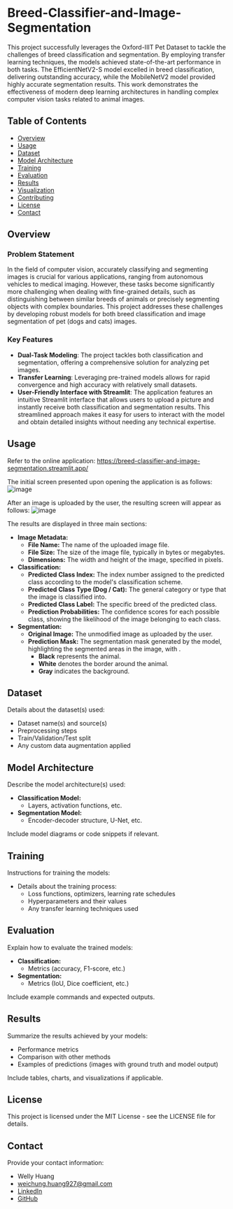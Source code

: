# Breed-Classifier-and-Image-Segmentation

This project successfully leverages the Oxford-IIIT Pet Dataset to tackle the challenges of breed classification and segmentation. By employing transfer learning techniques, the models achieved state-of-the-art performance in both tasks. The EfficientNetV2-S model excelled in breed classification, delivering outstanding accuracy, while the MobileNetV2 model provided highly accurate segmentation results. This work demonstrates the effectiveness of modern deep learning architectures in handling complex computer vision tasks related to animal images.

## Table of Contents

- [Overview](#overview)
- [Usage](#usage)
- [Dataset](#dataset)
- [Model Architecture](#model-architecture)
- [Training](#training)
- [Evaluation](#evaluation)
- [Results](#results)
- [Visualization](#visualization)
- [Contributing](#contributing)
- [License](#license)
- [Contact](#contact)

## Overview

### Problem Statement
In the field of computer vision, accurately classifying and segmenting images is crucial for various applications, ranging from autonomous vehicles to medical imaging. However, these tasks become significantly more challenging when dealing with fine-grained details, such as distinguishing between similar breeds of animals or precisely segmenting objects with complex boundaries. This project addresses these challenges by developing robust models for both breed classification and image segmentation of pet (dogs and cats) images.

### Key Features
- **Dual-Task Modeling**: The project tackles both classification and segmentation, offering a comprehensive solution for analyzing pet images.
- **Transfer Learning**: Leveraging pre-trained models allows for rapid convergence and high accuracy with relatively small datasets.
- **User-Friendly Interface with Streamlit**: The application features an intuitive Streamlit interface that allows users to upload a picture and instantly receive both classification and segmentation results. This streamlined approach makes it easy for users to interact with the model and obtain detailed insights without needing any technical expertise.

## Usage

Refer to the online application: https://breed-classifier-and-image-segmentation.streamlit.app/

The initial screen presented upon opening the application is as follows:
![image](https://github.com/user-attachments/assets/2d89f858-7c08-4449-a30f-b50371aff793)

After an image is uploaded by the user, the resulting screen will appear as follows:
![image](https://github.com/user-attachments/assets/4a8f98b3-59fb-4ae2-ae03-075a2010d4ae)

The results are displayed in three main sections:
- **Image Metadata:**
    - **File Name:** The name of the uploaded image file.
    - **File Size:** The size of the image file, typically in bytes or megabytes.
    - **Dimensions:** The width and height of the image, specified in pixels.
- **Classification:**
    - **Predicted Class Index:** The index number assigned to the predicted class according to the model's classification scheme.
    - **Predicted Class Type (Dog / Cat):** The general category or type that the image is classified into.
    - **Predicted Class Label:** The specific breed of the predicted class.
    - **Prediction Probabilities:** The confidence scores for each possible class, showing the likelihood of the image belonging to each class.
- **Segmentation:**
    - **Original Image:** The unmodified image as uploaded by the user.
    - **Prediction Mask:** The segmentation mask generated by the model, highlighting the segmented areas in the image, with .
        - **Black** represents the animal.
        - **White** denotes the border around the animal.
        - **Gray** indicates the background.

## Dataset

Details about the dataset(s) used:
- Dataset name(s) and source(s)
- Preprocessing steps
- Train/Validation/Test split
- Any custom data augmentation applied

## Model Architecture

Describe the model architecture(s) used:
- **Classification Model:**
  - Layers, activation functions, etc.
- **Segmentation Model:**
  - Encoder-decoder structure, U-Net, etc.

Include model diagrams or code snippets if relevant.

## Training

Instructions for training the models:

- Details about the training process:
  - Loss functions, optimizers, learning rate schedules
  - Hyperparameters and their values
  - Any transfer learning techniques used

## Evaluation

Explain how to evaluate the trained models:
- **Classification:**
  - Metrics (accuracy, F1-score, etc.)
- **Segmentation:**
  - Metrics (IoU, Dice coefficient, etc.)
  
Include example commands and expected outputs.

## Results

Summarize the results achieved by your models:
- Performance metrics
- Comparison with other methods
- Examples of predictions (images with ground truth and model output)

Include tables, charts, and visualizations if applicable.

## License

This project is licensed under the MIT License - see the LICENSE file for details.

## Contact

Provide your contact information:
- Welly Huang
- weichung.huang927@gmail.com
- [LinkedIn](https://www.linkedin.com/in/weichunghuang0927/)
- [GitHub](https://github.com/wellyhuang927)
